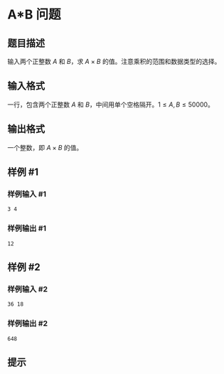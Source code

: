 # A*B 问题

## 题目描述

输入两个正整数 $A$ 和 $B$，求 $A \times B$ 的值。注意乘积的范围和数据类型的选择。

## 输入格式

一行，包含两个正整数 $A$ 和 $B$，中间用单个空格隔开。$1 \le A,B \le 50000$。

## 输出格式

一个整数，即 $A \times B$ 的值。

## 样例 #1

### 样例输入 #1
```
3 4
```

### 样例输出 #1

```
12
```

## 样例 #2

### 样例输入 #2
```
36 18
```

### 样例输出 #2

```
648
```

## 提示


